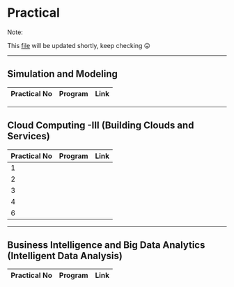 # Practical
Note:

This [file](https://github.com/bhupendpatil/Practice/blob/master/Practical.md) will be updated shortly, keep checking :stuck_out_tongue_winking_eye:

___
## Simulation and Modeling
Practical No | Program | Link
-- | -- | --

___
## Cloud Computing -III (Building Clouds and Services)
Practical No | Program | Link
-- | -- | --
1 |
2 | 
3 | 
4 | 
6 |

___
## Business Intelligence and Big Data Analytics (Intelligent Data Analysis)
Practical No | Program | Link
-- | -- | --